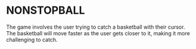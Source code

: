 # NONSTOPBALL
The game involves the user trying to catch a basketball with their cursor. The basketball will move faster as the user gets closer to it, making it more challenging to catch.
